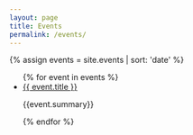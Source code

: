 ```yaml
---
layout: page
title: Events
permalink: /events/
---
```


{% assign events = site.events | sort: 'date' %}

<ul>
  {% for event in events %}
    <li><a href="{{ event.url }}">{{ event.title }}</a></li>
    <p> {{event.summary}} </p>
  {% endfor %}
</ul>

